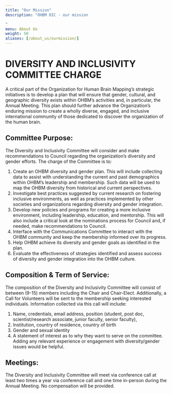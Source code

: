 ```yaml
---
title: "Our Mission"
description: "OHBM DIC - our mission

"
menu: About Us
weight: 50
aliases: [/about_us/ourmission/]
---
```


# DIVERSITY AND INCLUSIVITY COMMITTEE CHARGE
 
A critical part of the Organization for Human Brain Mapping’s strategic initiatives is to develop a plan that will ensure that gender, cultural, and geographic diversity exists within OHBM’s activities and, in particular, the Annual Meeting.  This plan should further advance the Organization’s enduring mission to create a wholly diverse, engaged, and inclusive international community of those dedicated to discover the organization of the human brain.  

## Committee Purpose:

The Diversity and Inclusivity Committee will consider and make recommendations to Council regarding the organization’s diversity and gender efforts. The charge of the Committee is to:

1.	Create an OHBM diversity and gender plan.  This will include collecting data to assist with understanding the current and past demographics within OHBM’s leadership and membership. Such data will be used to map the OHBM diversity from historical and current perspectives.
2.	Investigate best practices suggested by current research on fostering inclusive environments, as well as practices implemented by other societies and organizations regarding diversity and gender integration. 
3.	Develop new policies and programs for creating a more inclusive environment, including leadership, education, and mentorship.  This will also include a critical look at the nominations process for Council and, if needed, make recommendations to Council.  
4.	Interface with the Communications Committee to interact with the OHBM community and keep the membership informed over its progress.
5.	Help OHBM achieve its diversity and gender goals as identified in the plan.
6.	Evaluate the effectiveness of strategies identified and assess success of diversity and gender integration into the OHBM culture.


## Composition & Term of Service:

The composition of the Diversity and Inclusivity Committee will consist of between (9-15) members including the Chair and Chair-Elect. Additionally, a Call for Volunteers will be sent to the membership seeking interested individuals.  Information collected via this call will include:
1.	Name, credentials, email address, position (student, post doc, scientist/research associate, junior faculty, senior faculty), 
2.	Institution, country of residence, country of birth
3.	Gender and sexual identity
4.	A statement of interest as to why they want to serve on the committee. Adding any relevant experience or engagement with diversity/gender issues would be helpful.

## Meetings:

The Diversity and Inclusivity Committee will meet via conference call at least two times a year via conference call and one time in-person during the Annual Meeting.  No compensation will be provided. 

